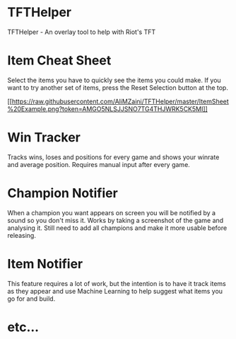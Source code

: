 # TFTHelper
TFTHelper - An overlay tool to help with Riot's TFT

# Item Cheat Sheet
Select the items you have to quickly see the items you could make.
If you want to try another set of items, press the Reset Selection button at the top.

[[https://raw.githubusercontent.com/AliMZaini/TFTHelper/master/ItemSheet%20Example.png?token=AMGO5NLSJJSNO7TG4THJWRK5CK5MI]]

# Win Tracker
Tracks wins, loses and positions for every game and shows your winrate and average position. Requires manual input after every game.

# Champion Notifier
When a champion you want appears on screen you will be notified by a sound so you don't miss it.
Works by taking a screenshot of the game and analysing it.
Still need to add all champions and make it more usable before releasing.

# Item Notifier
This feature requires a lot of work, but the intention is to have it track items as they appear and use Machine Learning to help suggest what items you go for and build.

# etc...
